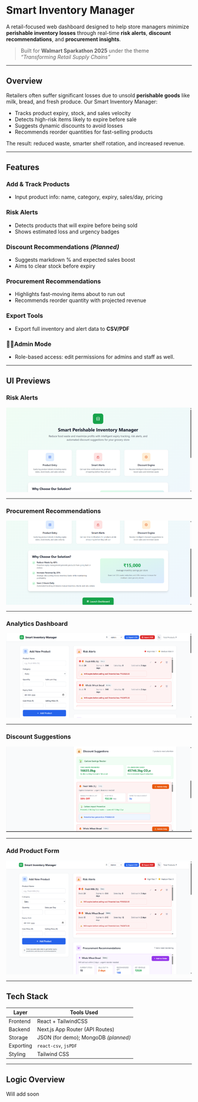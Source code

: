 # Smart Inventory Manager

A retail-focused web dashboard designed to help store managers minimize **perishable inventory losses** through real-time **risk alerts**, **discount recommendations**, and **procurement insights**.

>  Built for **Walmart Sparkathon 2025** under the theme  
> _“Transforming Retail Supply Chains”_

---

##  Overview

Retailers often suffer significant losses due to unsold **perishable goods** like milk, bread, and fresh produce. Our Smart Inventory Manager:
- Tracks product expiry, stock, and sales velocity
- Detects high-risk items likely to expire before sale
- Suggests dynamic discounts to avoid losses
- Recommends reorder quantities for fast-selling products

The result: reduced waste, smarter shelf rotation, and increased revenue.

---

## Features

###  Add & Track Products
- Input product info: name, category, expiry, sales/day, pricing

###  Risk Alerts
- Detects products that will expire before being sold
- Shows estimated loss and urgency badges

### Discount Recommendations *(Planned)*
- Suggests markdown % and expected sales boost
- Aims to clear stock before expiry

### Procurement Recommendations
- Highlights fast-moving items about to run out
- Recommends reorder quantity with projected revenue

###  Export Tools
- Export full inventory and alert data to **CSV/PDF**

### 🧑‍💼Admin Mode
- Role-based access: edit permissions for admins and staff as well.

---

##  UI Previews

###  Risk Alerts
![Risk Alerts](./assets/Screenshot%202025-07-12%20221259.png)

---

### Procurement Recommendations
![Procurement Recommendations](./assets/Screenshot%202025-07-12%20221314.png)

---

### Analytics Dashboard
![Analytics Dashboard](./assets/Screenshot%202025-07-12%20221356.png)

---

###  Discount Suggestions
![Discount Suggestions](./assets/Screenshot%202025-07-12%20221452.png)

---

### Add Product Form
![Add Product](./assets/Screenshot%202025-07-12%20221536.png)

---

##  Tech Stack

| Layer     | Tools Used         |
|-----------|--------------------|
| Frontend  | React + TailwindCSS |
| Backend   | Next.js App Router (API Routes) |
| Storage   | JSON (for demo); MongoDB *(planned)* |
| Exporting | `react-csv`, `jsPDF` |
| Styling   | Tailwind CSS       |

---

##  Logic Overview

Will add soon
